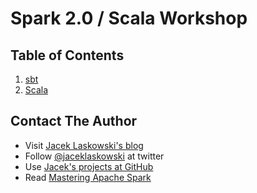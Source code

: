 # Spark 2.0 / Scala Workshop

## Table of Contents

1. [sbt](./02_sbt.html)
1. [Scala](./02_scala.html)

## Contact The Author

* Visit [Jacek Laskowski's blog](https://blog.jaceklaskowski.pl)
* Follow [@jaceklaskowski](https://twitter.com/jaceklaskowski) at twitter
* Use [Jacek's projects at GitHub](https://github.com/jaceklaskowski)
* Read [Mastering Apache Spark](http://bit.ly/mastering-apache-spark)
